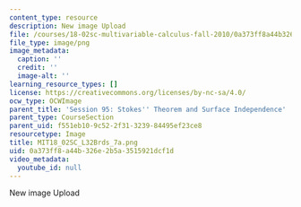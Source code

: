 ```yaml
---
content_type: resource
description: New image Upload
file: /courses/18-02sc-multivariable-calculus-fall-2010/0a373ff8a44b326e2b5a3515921dcf1d_MIT18_02SC_L32Brds_7a.png
file_type: image/png
image_metadata:
  caption: ''
  credit: ''
  image-alt: ''
learning_resource_types: []
license: https://creativecommons.org/licenses/by-nc-sa/4.0/
ocw_type: OCWImage
parent_title: 'Session 95: Stokes'' Theorem and Surface Independence'
parent_type: CourseSection
parent_uid: f551eb10-9c52-2f31-3239-84495ef23ce8
resourcetype: Image
title: MIT18_02SC_L32Brds_7a.png
uid: 0a373ff8-a44b-326e-2b5a-3515921dcf1d
video_metadata:
  youtube_id: null
---
```

New image Upload